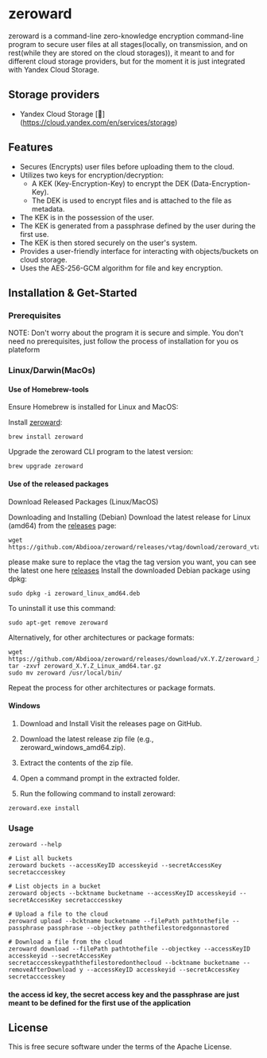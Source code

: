 # zeroward

zeroward is a command-line zero-knowledge encryption command-line program to secure user files at all stages(locally, on transmission, and on rest(while they are stored on the cloud storages)), it meant to and for different cloud storage providers, but for the moment it is just integrated with Yandex Cloud Storage.

##  Storage providers

* Yandex Cloud Storage [:page_facing_up:] (https://cloud.yandex.com/en/services/storage)


## Features

* Secures (Encrypts) user files before uploading them to the cloud.
* Utilizes two keys for encryption/decryption:
  * A KEK (Key-Encryption-Key) to encrypt the DEK (Data-Encryption-Key).
  * The DEK is used to encrypt files and is attached to the file as metadata.
* The KEK is in the possession of the user.
* The KEK is generated from a passphrase defined by the user during the first use.
* The KEK is then stored securely on the user's system.
* Provides a user-friendly interface for interacting with objects/buckets on cloud storage.
* Uses the AES-256-GCM algorithm for file and key encryption.

## Installation & Get-Started
### Prerequisites
NOTE: Don't worry about the program it is secure and simple.
You don't need no prerequisites, just follow the process of installation for you os plateform

### Linux/Darwin(MacOs)
#### Use of Homebrew-tools

Ensure Homebrew is installed for Linux and MacOS:

Install [zeroward](https://github.com/Abdiooa/zeroward/):

```
brew install zeroward
```
Upgrade the zeroward CLI program to the latest version:

```
brew upgrade zeroward
```

#### Use of the released packages
Download Released Packages (Linux/MacOS)

Downloading and Installing (Debian)
Download the latest release for Linux (amd64) from the [releases](https://github.com/Abdiooa/zeroward/releases) page:

```
wget https://github.com/Abdiooa/zeroward/releases/vtag/download/zeroward_vtag_linux_amd64.deb
```
please make sure to replace the vtag the tag version you want, you can see the latest one here [releases](https://github.com/Abdiooa/zeroward/releases)
Install the downloaded Debian package using dpkg:
```
sudo dpkg -i zeroward_linux_amd64.deb
```
To uninstall it use this command:
```
sudo apt-get remove zeroward
```
Alternatively, for other architectures or package formats:
```
wget https://github.com/Abdiooa/zeroward/releases/download/vX.Y.Z/zeroward_X.Y.Z_Linux_amd64.tar.gz
tar -zxvf zeroward_X.Y.Z_Linux_amd64.tar.gz
sudo mv zeroward /usr/local/bin/
```
Repeat the process for other architectures or package formats.

#### Windows
1. Download and Install
Visit the releases page on GitHub.

2. Download the latest release zip file (e.g., zeroward_windows_amd64.zip).

3. Extract the contents of the zip file.

4. Open a command prompt in the extracted folder.

5. Run the following command to install zeroward:
```
zeroward.exe install
```
### Usage
```
zeroward --help

# List all buckets
zeroward buckets --accessKeyID accesskeyid --secretAccessKey secretacccesskey

# List objects in a bucket
zeroward objects --bcktname bucketname --accessKeyID accesskeyid --secretAccessKey secretacccesskey

# Upload a file to the cloud
zeroward upload --bcktname bucketname --filePath pathtothefile --passphrase passphrase --objectkey paththefilestoredgonnastored 

# Download a file from the cloud
zeroward download --filePath pathtothefile --objectkey --accessKeyID accesskeyid --secretAccessKey secretacccesskeypaththefilestoredonthecloud --bcktname bucketname --removeAfterDownload y --accessKeyID accesskeyid --secretAccessKey secretacccesskey

```
#### the access id key, the secret access key and the passphrase are just meant to be defined for the first use of the application

License
-------
This is free secure software under the terms of the Apache License.